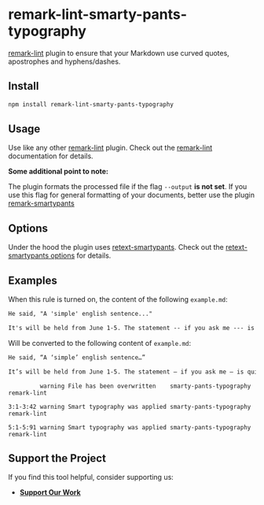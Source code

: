 # remark-lint-smarty-pants-typography

[remark-lint](https://github.com/remarkjs/remark-lint) plugin to ensure that your Markdown use curved quotes, apostrophes and hyphens/dashes.

## Install

```sh
npm install remark-lint-smarty-pants-typography
```

## Usage

Use like any other [remark-lint](https://github.com/remarkjs/remark-lint) plugin.
Check out the [remark-lint](https://github.com/remarkjs/remark-lint) documentation for details.

**Some additional point to note:**

The plugin formats the processed file if the flag  `--output` **is not set**. If you use this flag for general formatting of your documents, better use the plugin [remark-smartypants](https://github.com/silvenon/remark-smartypants)

## Options

Under the hood the plugin uses [retext-smartypants](https://github.com/retextjs/retext-smartypants).
Check out the [retext-smartypants options](https://github.com/retextjs/retext-smartypants/tree/main?tab=readme-ov-file#options) for details.

## Examples

When this rule is turned on, the content of the following `example.md`:

```md
He said, "A 'simple' english sentence..."

It's will be held from June 1-5. The statement -- if you ask me --- is quite remarkable...
```

Will be converted to the following content of `example.md`:

```md
He said, “A ‘simple’ english sentence…”

It’s will be held from June 1-5. The statement – if you ask me — is quite remarkable…
```

```text
         warning File has been overwritten    smarty-pants-typography remark-lint

3:1-3:42 warning Smart typography was applied smarty-pants-typography remark-lint

5:1-5:91 warning Smart typography was applied smarty-pants-typography remark-lint
```

## Support the Project

If you find this tool helpful, consider supporting us:

- [**Support Our Work**](https://ilyatitov.vercel.app/payments)
